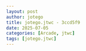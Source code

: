 ```yaml
---
layout: post
author: jotego
title: jotego.jtwc - 3ccd5f9
date: 2025-07-05
categories: [Arcade, jtwc]
tags: [jotego.jtwc]
---
```


